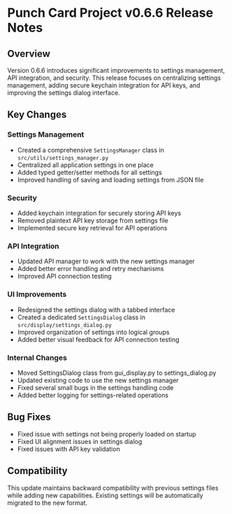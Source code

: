 # Punch Card Project v0.6.6 Release Notes

## Overview
Version 0.6.6 introduces significant improvements to settings management, API integration, and security. This release focuses on centralizing settings management, adding secure keychain integration for API keys, and improving the settings dialog interface.

## Key Changes

### Settings Management
- Created a comprehensive `SettingsManager` class in `src/utils/settings_manager.py`
- Centralized all application settings in one place
- Added typed getter/setter methods for all settings
- Improved handling of saving and loading settings from JSON file

### Security
- Added keychain integration for securely storing API keys
- Removed plaintext API key storage from settings file
- Implemented secure key retrieval for API operations

### API Integration
- Updated API manager to work with the new settings manager
- Added better error handling and retry mechanisms
- Improved API connection testing

### UI Improvements
- Redesigned the settings dialog with a tabbed interface
- Created a dedicated `SettingsDialog` class in `src/display/settings_dialog.py`
- Improved organization of settings into logical groups
- Added better visual feedback for API connection testing

### Internal Changes
- Moved SettingsDialog class from gui_display.py to settings_dialog.py
- Updated existing code to use the new settings manager
- Fixed several small bugs in the settings handling code
- Added better logging for settings-related operations

## Bug Fixes
- Fixed issue with settings not being properly loaded on startup
- Fixed UI alignment issues in settings dialog
- Fixed issues with API key validation

## Compatibility
This update maintains backward compatibility with previous settings files while adding new capabilities. Existing settings will be automatically migrated to the new format. 